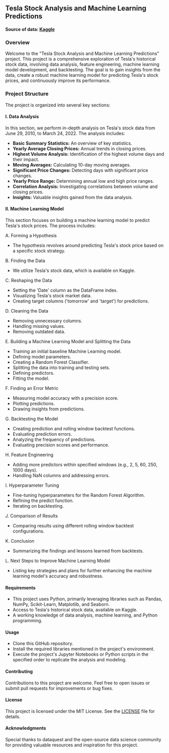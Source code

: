 ## **Tesla Stock Analysis and Machine Learning Predictions**

#### Source of data: [Kaggle](https://www.kaggle.com/datasets/varpit94/tesla-stock-data-updated-till-28jun2021)

### **Overview**

Welcome to the "Tesla Stock Analysis and Machine Learning Predictions" project. This project is a comprehensive exploration of Tesla's historical stock data, involving data analysis, feature engineering, machine learning model development, and backtesting. The goal is to gain insights from the data, create a robust machine learning model for predicting Tesla's stock prices, and continuously improve its performance.

### **Project Structure**

The project is organized into several key sections:

#### **I. Data Analysis**

In this section, we perform in-depth analysis on Tesla's stock data from June 29, 2010, to March 24, 2022. The analysis includes:

* **Basic Summary Statistics:** An overview of key statistics.
* **Yearly Average Closing Prices:** Annual trends in closing prices.
* **Highest Volume Analysis:** Identification of the highest volume days and their impact.
* **Moving Averages:** Calculating 10-day moving averages.
* **Significant Price Changes:** Detecting days with significant price changes.
* **Yearly Price Range:** Determining annual low and high price ranges.
* **Correlation Analysis:** Investigating correlations between volume and closing prices.
* **Insights:** Valuable insights gained from the data analysis.

#### **II. Machine Learning Model** 

This section focuses on building a machine learning model to predict Tesla's stock prices. The process includes:

A. Forming a Hypothesis

* The hypothesis revolves around predicting Tesla's stock price based on a specific stock strategy.

B. Finding the Data

* We utilize Tesla's stock data, which is available on Kaggle.

C. Reshaping the Data

* Setting the 'Date' column as the DataFrame index.
* Visualizing Tesla's stock market data.
* Creating target columns ('tomorrow' and 'target') for predictions.

D. Cleaning the Data

* Removing unnecessary columns.
* Handling missing values.
* Removing outdated data.

E. Building a Machine Learning Model and Splitting the Data

* Training an initial baseline Machine Learning model.
* Defining model parameters.
* Creating a Random Forest Classifier.
* Splitting the data into training and testing sets.
* Defining predictors.
* Fitting the model.

F. Finding an Error Metric

* Measuring model accuracy with a precision score.
* Plotting predictions.
* Drawing insights from predictions.

G. Backtesting the Model

* Creating prediction and rolling window backtest functions.
* Evaluating prediction errors.
* Analyzing the frequency of predictions.
* Evaluating precision scores and performance.

H. Feature Engineering

* Adding more predictors within specified windows (e.g., 2, 5, 60, 250, 1000 days).
* Handling NaN columns and addressing errors.

I. Hyperparameter Tuning

* Fine-tuning hyperparameters for the Random Forest Algorithm.
* Refining the predict function.
* Iterating on backtesting.

J. Comparison of Results

* Comparing results using different rolling window backtest configurations.

K. Conclusion

* Summarizing the findings and lessons learned from backtests.

L. Next Steps to Improve Machine Learning Model

* Listing key strategies and plans for further enhancing the machine learning model's accuracy and robustness.

#### **Requirements**

* This project uses Python, primarily leveraging libraries such as Pandas, NumPy, Scikit-Learn, Matplotlib, and Seaborn.
* Access to Tesla's historical stock data, available on Kaggle.
* A working knowledge of data analysis, machine learning, and Python programming.

#### **Usage**

* Clone this GitHub repository.
* Install the required libraries mentioned in the project's environment.
* Execute the project's Jupyter Notebooks or Python scripts in the specified order to replicate the analysis and modeling.

#### **Contributing**

Contributions to this project are welcome. Feel free to open issues or submit pull requests for improvements or bug fixes.

#### **License**

This project is licensed under the MIT License. See the [LICENSE](https://choosealicense.com/licenses/mit/) file for details.

#### **Acknowledgments**

Special thanks to dataquest and the open-source data science community for providing valuable resources and inspiration for this project.
